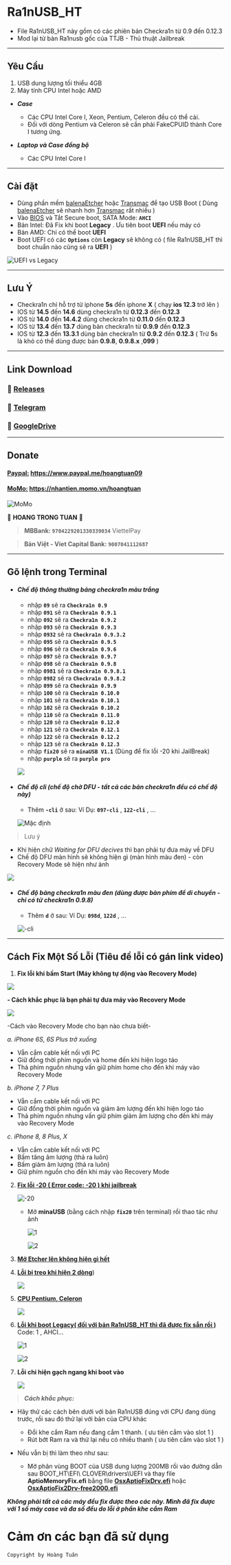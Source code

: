 # Ra1nUSB_HT

- File Ra1nUSB_HT này gồm có các phiên bản Checkra1n từ 0.9 đến 0.12.3
- Mod lại từ bản Ra1nusb gốc của TTJB - Thủ thuật Jailbreak

---
## Yêu Cầu

1. USB dung lượng tối thiểu 4GB
2. Máy tính CPU Intel hoặc AMD

- ***Case***

  + Các CPU Intel Core I, Xeon, Pentium, Celeron đều có thể cài.
  + Đối với dòng Pentium và Celeron sẽ cần phải FakeCPUID thành Core I tương ứng.

- ***Laptop và Case đồng bộ***

  + Các CPU Intel Core I

---
## Cài đặt

- Dùng phần mềm [balenaEtcher] hoặc [Transmac] để tạo USB Boot ( Dùng [balenaEtcher] sẽ nhanh hơn [Transmac] rất nhiều )
- Vào [BIOS] và Tắt Secure boot, SATA Mode: **`AHCI`**
- Bản Intel: Đã Fix khi boot **Legacy** . Ưu tiên boot **UEFI** nếu máy có
- Bản AMD: Chỉ có thể boot **UEFI**
- Boot UEFI có các **`Options`** còn **Legacy** sẽ không có ( file Ra1nUSB_HT thì boot chuẩn nào cũng sẽ ra **UEFI** )

[balenaEtcher]:http://gg.gg/Etcher
[Transmac]:http://gg.gg/Transmac
[BIOS]:http://gg.gg/VaoBIOS

   ![UEFI vs Legacy](https://i.ibb.co/jvdxbDw/image.png)

---

## Lưu Ý

- Checkra1n chỉ hỗ trợ từ iphone **5s** đến iphone **X** ( chạy **ios 12.3** trở lên )
- IOS từ **14.5** đến **14.6** dùng checkra1n từ **0.12.3** đến **0.12.3**
- IOS từ **14.0** đến **14.4.2** dùng checkra1n từ **0.11.0** đến **0.12.3**
- IOS từ **13.4** đến **13.7** dùng bản checkra1n từ **0.9.9** đến **0.12.3**
- IOS từ **12.3** đến **13.3.1** dùng bản checkra1n từ **0.9.2** đến **0.12.3** ( Trừ **5**s là khó có thể dùng được bản **0.9.8**, **0.9.8.x** ,**099** )

---

## Link Download

 ### :link: [Releases](http://gg.gg/Ra1nusb_ht3)
 
 ### :link: [Telegram](http://gg.gg/Telegram_HT)
 
 ### :link: [GoogleDrive](http://gg.gg/Ra1nusb_ht1)
 
---

## Donate

#### [**Paypal:**] https://www.paypal.me/hoangtuan09

#### [**MoMo:**] https://nhantien.momo.vn/hoangtuan

[**Paypal:**]:https://www.paypal.me/hoangtuan09
[**MoMo:**]:https://nhantien.momo.vn/hoangtuan

   ![MoMo](https://i.ibb.co/hmZKmjx/image.png)

:bank: **HOANG TRONG TUAN** :bank:

   > **MBBank: ``9704229201330339034``** ViettelPay

   > **Bản Việt - Viet Capital Bank: ``9007041112687``**

---
## Gõ lệnh trong Terminal

- #### *Chế độ thông thường bảng checkra1n màu trắng*

  - nhập **`09`**     sẽ ra **`Checkra1n 0.9`**
  - nhập **`091`**    sẽ ra **`Checkra1n 0.9.1`**
  - nhập **`092`**    sẽ ra **`Checkra1n 0.9.2`**
  - nhập **`093`**    sẽ ra **`Checkra1n 0.9.3`**
  - nhập **`0932`**   sẽ ra **`Checkra1n 0.9.3.2`**
  - nhập **`095`**    sẽ ra **`Checkra1n 0.9.5`**
  - nhập **`096`**    sẽ ra **`Checkra1n 0.9.6`**
  - nhập **`097`**    sẽ ra **`Checkra1n 0.9.7`**
  - nhập **`098`**    sẽ ra **`Checkra1n 0.9.8`**
  - nhập **`0981`**   sẽ ra **`Checkra1n 0.9.8.1`**
  - nhập **`0982`**   sẽ ra **`Checkra1n 0.9.8.2`**
  - nhập **`099`**    sẽ ra **`Checkra1n 0.9.9`**
  - nhập **`100`**    sẽ ra **`Checkra1n 0.10.0`**
  - nhập **`101`**    sẽ ra **`Checkra1n 0.10.1`**
  - nhập **`102`**    sẽ ra **`Checkra1n 0.10.2`**
  - nhập **`110`**    sẽ ra **`Checkra1n 0.11.0`**
  - nhập **`120`**    sẽ ra **`Checkra1n 0.12.0`**
  - nhập **`121`**    sẽ ra **`Checkra1n 0.12.1`**
  - nhập **`122`**    sẽ ra **`Checkra1n 0.12.2`**
  - nhập **`123`**    sẽ ra **`Checkra1n 0.12.3`**
  - nhập **`fix20`**  sẽ ra **`minaUSB V1.1`** (Dùng để fix lỗi -20 khi JailBreak)
  - nhập **`purple`** sẽ ra **`purple pro`**
  
   ![](https://i.ibb.co/3hW948M/image.png)


- #### *Chế độ cli (chế độ chờ DFU - tất cả các bản checkra1n đều có chế độ này)*

	- Thêm **`-cli`** ở sau: Ví Dụ: **`097-cli`** , **`122-cli`** , ...

   ![Mặc định](https://i.ibb.co/2N0cbx9/image.png)

> Lưu ý

   - Khi hiện chữ *Waiting for DFU decives* thì bạn phải tự đưa máy về DFU
   - Chế độ DFU màn hình sẽ không hiện gì (màn hình màu đen) - còn Recovery Mode sẽ hiện như ảnh

   ![](https://i.ibb.co/q9PSydP/image.png)

- #### *Chế độ bảng checkra1n màu đen (dùng được bàn phím để di chuyển - chỉ có từ checkra1n 0.9.8)*

  - Thêm **`d`** ở sau: Ví Dụ: **`098d`**, **`122d`** , ...

   ![-cli](https://i.ibb.co/KG0qVmY/image.png)

---

## Cách Fix Một Số Lỗi (Tiêu đề lỗi có gán link video)

1. **Fix lỗi khi bấm Start (Máy không tự động vào Recovery Mode)**

![](https://i.ibb.co/nfc0PCh/789897.png)

**- Cách khắc phục là bạn phải tự đưa máy vào Recovery Mode**

   ![](https://i.ibb.co/q9PSydP/image.png)

 -Cách vào Recovery Mode cho bạn nào chưa biết-

*a. iPhone 6S, 6S Plus trở xuống*

- Vẫn cắm cable kết nối với PC
- Giữ đồng thời phím nguồn và home đến khi hiện logo táo
- Thả phím nguồn nhưng vấn giữ phím home cho đến khi máy vào Recovery Mode

*b. iPhone 7, 7 Plus*

- Vẫn cắm cable kết nối với PC
- Giữ đồng thời phím nguồn và giảm âm lượng đến khi hiện logo táo
- Thả phím nguồn nhưng vấn giữ phím giảm âm lượng cho đến khi máy vào Recovery Mode

*c. iPhone 8, 8 Plus, X*

- Vẫn cắm cable kết nối với PC
- Bấm tăng âm lượng (thả ra luôn)
- Bấm giảm âm lượng (thả ra luôn)
- Giữ phím nguồn cho đến khi máy vào Recovery Mode

2. [**Fix lỗi -20 ( Error code: -20 ) khi jailbreak**](https://www.youtube.com/watch?v=x3mNPRHzNmU)

   ![-20](https://i.ibb.co/Y0jT1mM/image.png)

   - Mở **minaUSB** (bằng cách nhập **`fix20`** trên terminal)  rồi thao tác như ảnh

     ![1](https://i.ibb.co/znRG4ZB/image.png)

     ![2](https://i.ibb.co/QnsRBkR/image.png)

3. [**Mở Etcher lên không hiện gì hết**](https://youtu.be/hu2LzbWRDi0)

4. [**Lỗi bị treo khi hiện 2 dòng**](https://youtu.be/01M_bGAfMyw))

   ![](https://i.ibb.co/tCx7r5p/image.png)

5. [**CPU Pentium, Celeron**](https://youtu.be/3JGVwGDNbgU)

   ![](https://i.ibb.co/Sm7t5pb/image.png)

6. [**Lỗi khi boot Legacy( đối với bản Ra1nUSB_HT thì đã được fix sẵn rồi )**](https://youtu.be/3ZRhob7g_CY) Code: 1 , AHCI...

   ![1](https://i.ibb.co/J5qqvBs/image.png)

   ![2](https://i.ibb.co/HNXZtC9/image.png)

7. **Lỗi chỉ hiện gạch ngang khi boot vào**

   ![](https://i.ibb.co/L5Gy5DM/image.png)

> ***Cách khắc phục:***

- Hãy thử các cách bên dưới với bản Ra1nUSB đúng với CPU đang dùng trước, rồi sau đó thử lại với bản của CPU khác

  - Đổi khe cắm Ram nếu đang cắm 1 thanh.  ( ưu tiên cắm vào slot 1 )
  - Rút bớt Ram ra và thử lại nếu có nhiều thanh ( ưu tiên cắm vào slot 1 )

- Nếu vẫn bị thì làm theo như sau:

  - Mở phân vùng BOOT của USB dung lượng 200MB rồi vào đường dẫn sau
 BOOT_HT\EFI\ CLOVER\drivers\UEFI và thay file **AptioMemoryFix.efi** bằng file [**OsxAptioFixDrv.efi**] hoặc [**OsxAptioFix2Drv-free2000.efi**]

[**OsxAptioFixDrv.efi**]:http://www.mediafire.com/file/8qswr27dne3t1ub/OsxAptioFixDrv.efi/file
[**OsxAptioFix2Drv-free2000.efi**]:http://www.mediafire.com/file/gz0qeodlyowxyto/OsxAptioFix2Drv-free2000.efi/file

***Không phải tất cả các máy đều fix được theo các này. Mình đã fix được với 1 số máy case và đa số đều do lỗi ở phần khe cắm Ram***

# Cảm ơn các bạn đã sử dụng

`Copyright by Hoàng Tuân`
